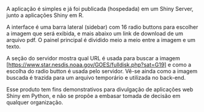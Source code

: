 A aplicação é simples e já foi publicada (hospedada) em um Shiny Server, junto a aplicações Shiny em R.

A interface é uma barra lateral (sidebar) com 16 radio buttons para escolher a imagem que será exibida, e mais abaixo um link de download de um arquivo pdf.
O painel principal é dividido meio a meio entre a imagem e um texto.

A seção do servidor mostra qual URL é usada para buscar a imagem [https://www.star.nesdis.noaa.gov/GOES/fulldisk.php?sat=G19] e como a escolha do radio button é usada pelo servidor.
Vê-se ainda como a imagem buscada é trazida para um arquivo temporário e utilizada no back-end.

Esse produto tem fins demonstrativos para divulgação de aplicações web Shiny em Python, e não se propõe a embasar tomada de decisão em qualquer organização.

